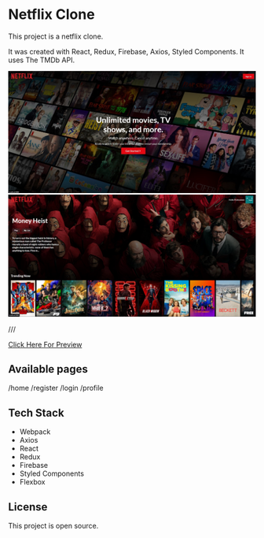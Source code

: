 # Netflix Clone
 
This project is a netflix clone.

It was created with React, Redux, Firebase, Axios, Styled Components. It uses The TMDb API.

![example-site](https://raw.githubusercontent.com/PeshoBiceps/netflix/master/src/netflix1.jpg)
![example-site](https://raw.githubusercontent.com/PeshoBiceps/netflix/master/src/netflix2.jpg)

///

[Click Here For Preview]()

## Available pages
  /home
  /register
  /login
  /profile

## Tech Stack

- Webpack
- Axios 
- React
- Redux
- Firebase
- Styled Components
- Flexbox


## License

This project is open source.